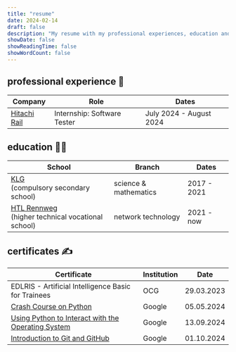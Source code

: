 ```yaml
---
title: "resume"
date: 2024-02-14
draft: false
description: "My resume with my professional experiences, education and my certificates"
showDate: false
showReadingTime: false
showWordCount: false
---
```


## professional experience 💼

| Company                                      | Role                        | Dates                   |
| -------------------------------------------- | --------------------------- | ----------------------- |
| [Hitachi Rail](https://www.hitachirail.com/) | Internship: Software Tester | July 2024 - August 2024 |

## education 👨‍💻

| School                                                                        | Branch                | Dates       |
| ----------------------------------------------------------------------------- | --------------------- | ----------- |
| [KLG](https://www.klg.or.at/)<br> (compulsory secondary school)               | science & mathematics | 2017 - 2021 |
| [HTL Rennweg](https://htlrennweg.at)<br> (higher technical vocational school) | network technology    | 2021 - now  |

## certificates ✍️

| Certificate                                                                                                         | Institution | Date       |
| ------------------------------------------------------------------------------------------------------------------- | ----------- | ---------- |
| EDLRIS - Artificial Intelligence Basic for Trainees                                                                 | OCG         | 29.03.2023 |
| [ Crash Course on Python ](https://www.coursera.org/account/accomplishments/verify/LVLHNUEHPW4J)                    | Google      | 05.05.2024 |
| [ Using Python to Interact with the Operating System ](https://coursera.org/share/112f89fed844aee966ceb6142aa6bc25) | Google      | 13.09.2024 |
| [ Introduction to Git and GitHub ](https://coursera.org/share/cbadae02fb08459170863d7789d985de)                     | Google      | 01.10.2024 |
